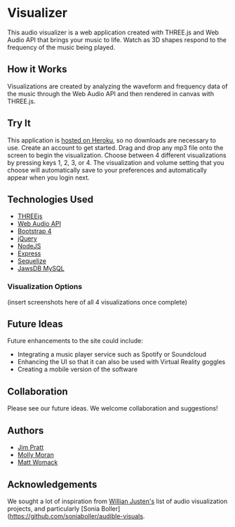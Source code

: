 # Visualizer
This audio visualizer is a web application created with THREE.js and Web Audio API that brings your music to life. Watch as 3D shapes respond to the frequency of the music being played.

## How it Works
Visualizations are created by analyzing the waveform and frequency data of the music through the Web Audio API and then rendered in canvas with THREE.js.

## Try It
This application is [hosted on Heroku](https://visualizer-3d.herokuapp.com/), so no downloads are necessary to use. Create an account to get started. Drag and drop any mp3 file onto the screen to begin the visualization. Choose between 4 different visualizations by pressing keys 1, 2, 3, or 4. The visualization and volume setting that you choose will automatically save to your preferences and automatically appear when you login next.

## Technologies Used
- [THREEjs](https://threejs.org/)
- [Web Audio API](https://developer.mozilla.org/en-US/docs/Web/API/Web_Audio_API)
- [Bootstrap 4](https://getbootstrap.com/docs/4.0/getting-started/introduction/)
- [jQuery](https://api.jquery.com/)
- [NodeJS](https://nodejs.org/en/)
- [Express](https://www.npmjs.com/package/express)
- [Sequelize](http://docs.sequelizejs.com/)
- [JawsDB MySQL](https://elements.heroku.com/addons/jawsdb)

### Visualization Options
(insert screenshots here of all 4 visualizations once complete)

## Future Ideas
Future enhancements to the site could include:
- Integrating a music player service such as Spotify or Soundcloud
- Enhancing the UI so that it can also be used with Virtual Reality goggles
- Creating a mobile version of the software

## Collaboration
Please see our future ideas. We welcome collaboration and suggestions!

## Authors
- [Jim Pratt](https://github.com/ltbackup)
- [Molly Moran](https://github.com/mcginnis92)
- [Matt Womack](https://github.com/cybernetck)

## Acknowledgements
We sought a lot of inspiration from [Willian Justen's](https://github.com/willianjusten/awesome-audio-visualization) list of audio visualization projects, and particularly [Sonia Boller](https://github.com/soniaboller/audible-visuals.



